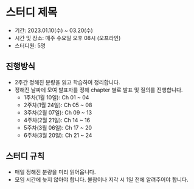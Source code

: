 # 스터디 제목

- 기간: 2023.01.10(수) ~ 03.20(수)
- 시간 및 장소: 매주 수요일 오후 08시 (오프라인)
- 스터디원: 5명

## 진행방식

- 2주간 정해진 분량을 읽고 학습하여 정리합니다.
- 정해진 날짜에 모여 발표자를 정해 chapter 별로 발표 및 질의를 진행합니다.
  - 1주차(1월 10일): Ch 01 ~ 04
  - 2주차(1월 24일): Ch 05 ~ 08 
  - 3주차(2월 07일): Ch 09 ~ 13 
  - 4주차(2월 21일): Ch 14 ~ 16 
  - 5주차(3월 06일): Ch 17 ~ 20 
  - 6주차(3월 20일): Ch 21 ~ 24

## 스터디 규칙

- 매일 정해진 분량을 미리 읽어옵니다.
- 모임 시간에 늦지 않아야 합니다. 불참이나 지각 시 1일 전에 알려주어야 합니다.
